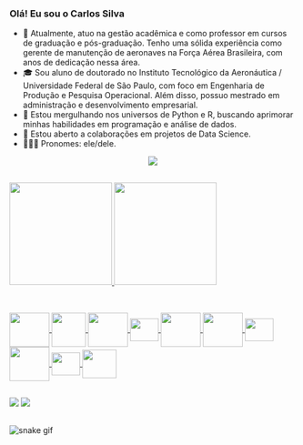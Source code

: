 ### Olá! Eu sou o Carlos Silva

- 🔭 Atualmente, atuo na gestão acadêmica e como professor em cursos de graduação e pós-graduação. Tenho uma sólida experiência como gerente de manutenção de aeronaves na Força Aérea Brasileira, com anos de dedicação nessa área.
- 🎓 Sou aluno de doutorado no Instituto Tecnológico da Aeronáutica / Universidade Federal de São Paulo, com foco em Engenharia de Produção e Pesquisa Operacional. Além disso, possuo mestrado em administração e desenvolvimento empresarial.
- 🌱 Estou mergulhando nos universos de Python e R, buscando aprimorar minhas habilidades em programação e análise de dados.
- 👯 Estou aberto a colaborações em projetos de Data Science.
- 🙋🏽‍♂️ Pronomes: ele/dele.
  
<p align="center">   <img alingn="center" src="https://profile-counter.glitch.me/carloscejs/count.svg" /></p>
  
##

<div>
  <a href="https://github.com/carloscejs">
  <img height="180em" src="https://github-readme-stats.vercel.app/api?username=carloscejs&show_icons=true&theme=dark&include_all_commits=true&count_private=true"/>
  <img height="180em" src="https://github-readme-stats.vercel.app/api/top-langs/?username=carloscejs&layout=compact&langs_count=16&theme=dark"/>
</div>
    
##

<div style="display: inline_block"><br>
  <img align="center" height="60" width="70" src="https://cdn.jsdelivr.net/gh/devicons/devicon@latest/icons/r/r-original.svg">
  <img align="center" height="60" width="60" src="https://cdn.jsdelivr.net/gh/devicons/devicon@latest/icons/python/python-original-wordmark.svg">
  <img align="center" height="60" width="70" src="https://cdn.jsdelivr.net/gh/devicons/devicon@latest/icons/anaconda/anaconda-original-wordmark.svg">
  <img align="center" height="40" width="50" src="https://cdn.jsdelivr.net/gh/devicons/devicon@latest/icons/jupyter/jupyter-original-wordmark.svg">
  <img align="center" height="60" width="70" src="https://cdn.jsdelivr.net/gh/devicons/devicon@latest/icons/numpy/numpy-plain-wordmark.svg">
  <img align="center" height="60" width="70" src="https://cdn.jsdelivr.net/gh/devicons/devicon@latest/icons/pandas/pandas-original-wordmark.svg">
  <img align="center" height="40" width="50" src="https://cdn.jsdelivr.net/gh/devicons/devicon@latest/icons/python/python-original-wordmark.svg">
  <img align="center" height="60" width="70" src="https://cdn.jsdelivr.net/gh/devicons/devicon@latest/icons/mysql/mysql-original-wordmark.svg">
  <img align="center" height="40" width="50" src="https://cdn.jsdelivr.net/gh/devicons/devicon@latest/icons/visualstudio/visualstudio-original.svg">        
  <img align="center" height="50" width="60" src="https://cdn.jsdelivr.net/gh/devicons/devicon@latest/icons/moodle/moodle-original.svg">
</div>

##

<div> 
  <a href = "mailto:carlos.silva20@unifesp.br"><img src="https://img.shields.io/badge/-Gmail-D14836?style=for-the-badge&logo=gmail&logoColor=white"></a>
  <a href="https://www.linkedin.com/in/eduardocejs" target="_blank"><img src="https://img.shields.io/badge/-LinkedIn-%230077B5?style=for-the-badge&logo=linkedin&logoColor=white" target="_blank"></a> 
  
</div>

##
![snake gif](https://github.com/carloscejs/carloscejs/blob/output/github-contribution-grid-snake-dark.svg)

